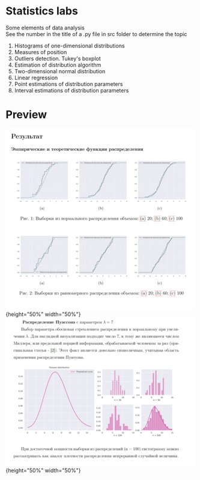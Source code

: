 # Statistics labs

Some elements of data analysis <br>
See the number in the title of a .py file in src folder to determine the topic
1. Histograms of one-dimensional distributions
2. Measures of position
3. Outliers detection. Tukey's boxplot
4. Estimation of distribution algorithm
5. Two-dimensional normal distribution
6. Linear regression
7. Point estimations of distribution parameters
8. Interval estimations of distribution parameters

# Preview
![](/reports/preview/prev_1.png){height="50%" width="50%"}
![](/reports/preview/prev_2.png){height="50%" width="50%"}